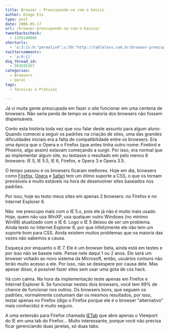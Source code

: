 ```yaml
---
title: Browser – Preocupando-se com o básico
author: Diego Eis
type: post
date: 2006-05-17
url: /browser-preocupando-se-com-o-basico/
tweetbackscheck:
  - 1356140086
shorturls:
  - 'a:3:{s:9:"permalink";s:59:"http://tableless.com.br/browser-preocupando-se-com-o-basico";s:7:"tinyurl";s:26:"http://tinyurl.com/3k46gk8";s:4:"isgd";s:19:"http://is.gd/3n9Nwz";}'
twittercomments:
  - 'a:0:{}'
dsq_thread_id:
  - 503035357
categories:
  - Browsers
  - Geral
tags:
  - Técnicas e Práticas

---
```

Já vi muita gente preocupada em fazer o site funcionar em uma centena de browsers. Não seria perda de tempo se a maioria dos browsers não fossem dispensáveis.

Conto esta história toda vez que vou falar deste assunto para algum aluno: Quando comecei a seguir os padrões na criação de sites, uma das grandes dificuldades iniciais era a falta de compatibilidade entre os browsers. Era uma época que o Opera e o Firefox (que antes tinha outro nome: Firebird e Phoenix, algo assim) estavam começando a surgir. Por isso, era normal que ao implementar algum site, eu testasse o resultado em pelo menos 6 browsers: IE 5, IE 5.5, IE 6, Firefox, e Opera 3 e Opera 3.5.
  
O tempo passou e os browsers ficaram melhores. Hoje em dia, browsers como [Firefox][1], [Opera][2] e [Safari][3] tem um ótimo suporte a CSS, o que os tornam previsíveis e muito estáveis na hora de desenvolver sites baseados nos padrões.

Por isso, hoje eu testo meus sites em apenas 2 browsers: no Firefox e no Internet Explorer 6.
  
Não  me preocupo mais com o IE 5.x, pois ele já não é muito mais usado. Hoje, quem não usa WinXP, usa qualquer outro Windows (no mínimo Win98) atualizado com o IE 6. Logo o IE 5 deixou de ser um problema. Ainda testo no Internet Explorer 6, por que infelizmente ele não tem um suporte bom para CSS. Ainda existem muitos problemas que na maioria das vezes não sabemos a causa.

Esqueça por enquanto o IE 7. Ele é um browser beta, ainda está em testes e por isso não se baseie nele. Pense nele daqui 1 ou 2 anos. Ele será um browser voltado ao novo sistema da Microsoft, então, usuários comuns não terão muito acesso a ele. Por isso, não se desespere por causa dele. Mas apesar disso, é possível fazer sites sem usar uma gota de css hack.
  
Vá com calma. Na hora da implementação teste apenas em Firefox e Internet Explorer 6. Se funcionar nestes dois browsers, você tem 99% de chance de funcionar nos outros. Os browsers bons, que seguem os padrões, normalmente costumam dar os mesmos resultados, por isso, testar apenas no Firefox (digo o Firefox porque ele é o browser &#8220;alternativo&#8221; mais conhecido) é muito seguro.

A uma extensão para Firefox chamada [IETab][4] que abre apenas o Viewport do IE em uma tab do Firefox&#8230; Muito interessante, porque você não precisa ficar gerenciando duas janelas, só duas tabs.

 [1]: http://getfirefox.com/
 [2]: http://opera.com/
 [3]: http://www.apple.com/macosx/features/safari/
 [4]: https://addons.mozilla.org/firefox/1419/